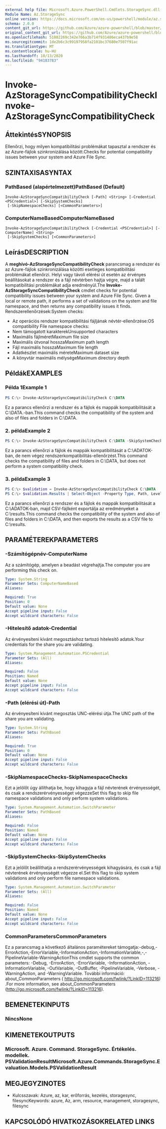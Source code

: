 ```yaml
---
external help file: Microsoft.Azure.PowerShell.Cmdlets.StorageSync.dll-Help.xml
Module Name: Az.StorageSync
online version: https://docs.microsoft.com/en-us/powershell/module/az.storagesync/invoke-azstoragesynccompatibilitycheck
schema: 2.0.0
content_git_url: https://github.com/Azure/azure-powershell/blob/master/src/StorageSync/StorageSync/help/Invoke-AzStorageSyncCompatibilityCheck.md
original_content_git_url: https://github.com/Azure/azure-powershell/blob/master/src/StorageSync/StorageSync/help/Invoke-AzStorageSyncCompatibilityCheck.md
ms.openlocfilehash: 51882269c342e766a3b714f931486eca437b9e58
ms.sourcegitcommit: 1de2b6c3c99197958fa2101bc37680e7507f91ac
ms.translationtype: MT
ms.contentlocale: hu-HU
ms.lasthandoff: 10/13/2020
ms.locfileid: "94183783"
---
```

# <span data-ttu-id="0a86a-101">Invoke-AzStorageSyncCompatibilityCheck</span><span class="sxs-lookup"><span data-stu-id="0a86a-101">Invoke-AzStorageSyncCompatibilityCheck</span></span>

## <span data-ttu-id="0a86a-102">Áttekintés</span><span class="sxs-lookup"><span data-stu-id="0a86a-102">SYNOPSIS</span></span>
<span data-ttu-id="0a86a-103">Ellenőrzi, hogy milyen kompatibilitási problémákat tapasztal a rendszer és az Azure-fájlok szinkronizálása között.</span><span class="sxs-lookup"><span data-stu-id="0a86a-103">Checks for potential compatibility issues between your system and Azure File Sync.</span></span>

## <span data-ttu-id="0a86a-104">SZINTAXISA</span><span class="sxs-lookup"><span data-stu-id="0a86a-104">SYNTAX</span></span>

### <span data-ttu-id="0a86a-105">PathBased (alapértelmezett)</span><span class="sxs-lookup"><span data-stu-id="0a86a-105">PathBased (Default)</span></span>
```
Invoke-AzStorageSyncCompatibilityCheck [-Path] <String> [-Credential <PSCredential>] [-SkipSystemChecks]
 [-SkipNamespaceChecks] [<CommonParameters>]
```

### <span data-ttu-id="0a86a-106">ComputerNameBased</span><span class="sxs-lookup"><span data-stu-id="0a86a-106">ComputerNameBased</span></span>
```
Invoke-AzStorageSyncCompatibilityCheck [-Credential <PSCredential>] [-ComputerName] <String>
 [-SkipSystemChecks] [<CommonParameters>]
```

## <span data-ttu-id="0a86a-107">Leírás</span><span class="sxs-lookup"><span data-stu-id="0a86a-107">DESCRIPTION</span></span>
<span data-ttu-id="0a86a-108">A **meghívó-AzStorageSyncCompatibilityCheck** parancsmag a rendszer és az Azure-fájlok szinkronizálása közötti esetleges kompatibilitási problémákat ellenőrzi. Helyi vagy távoli elérési út esetén az érvényes beállításokat a rendszer és a fájl névtérben hajtja végre, majd a talált kompatibilitási problémákat adja eredményül.</span><span class="sxs-lookup"><span data-stu-id="0a86a-108">The **Invoke-AzStorageSyncCompatibilityCheck** cmdlet checks for potential compatibility issues between your system and Azure File Sync. Given a local or remote path, it performs a set of validations on the system and file namespace, and then returns any compatibility issues it finds.</span></span>
<span data-ttu-id="0a86a-109">Rendszerellenőrzések:</span><span class="sxs-lookup"><span data-stu-id="0a86a-109">System checks:</span></span>
- <span data-ttu-id="0a86a-110">Az operációs rendszer kompatibilitási fájljának névtér-ellenőrzése:</span><span class="sxs-lookup"><span data-stu-id="0a86a-110">OS compatibility File namespace checks:</span></span>
- <span data-ttu-id="0a86a-111">Nem támogatott karakterek</span><span class="sxs-lookup"><span data-stu-id="0a86a-111">Unsupported characters</span></span>
- <span data-ttu-id="0a86a-112">Maximális fájlméret</span><span class="sxs-lookup"><span data-stu-id="0a86a-112">Maximum file size</span></span>
- <span data-ttu-id="0a86a-113">Maximális útvonal hossza</span><span class="sxs-lookup"><span data-stu-id="0a86a-113">Maximum path length</span></span>
- <span data-ttu-id="0a86a-114">Fájl maximális hossza</span><span class="sxs-lookup"><span data-stu-id="0a86a-114">Maximum file length</span></span>
- <span data-ttu-id="0a86a-115">Adatkészlet maximális mérete</span><span class="sxs-lookup"><span data-stu-id="0a86a-115">Maximum dataset size</span></span>
- <span data-ttu-id="0a86a-116">A könyvtár maximális mélysége</span><span class="sxs-lookup"><span data-stu-id="0a86a-116">Maximum directory depth</span></span>

## <span data-ttu-id="0a86a-117">Példák</span><span class="sxs-lookup"><span data-stu-id="0a86a-117">EXAMPLES</span></span>

### <span data-ttu-id="0a86a-118">Példa 1</span><span class="sxs-lookup"><span data-stu-id="0a86a-118">Example 1</span></span>
```powershell
PS C:\> Invoke-AzStorageSyncCompatibilityCheck C:\DATA
```

<span data-ttu-id="0a86a-119">Ez a parancs ellenőrzi a rendszer és a fájlok és mappák kompatibilitását a C:\DATA.-ban.</span><span class="sxs-lookup"><span data-stu-id="0a86a-119">This command checks the compatibility of the system and also of files and folders in C:\DATA.</span></span>

### <span data-ttu-id="0a86a-120">2. példa</span><span class="sxs-lookup"><span data-stu-id="0a86a-120">Example 2</span></span>
```powershell
PS C:\> Invoke-AzStorageSyncCompatibilityCheck C:\DATA -SkipSystemChecks
```

<span data-ttu-id="0a86a-121">Ez a parancs ellenőrzi a fájlok és mappák kompatibilitását a C:\ADATOK-ban, de nem végez rendszerkompatibilitás-ellenőrzést.</span><span class="sxs-lookup"><span data-stu-id="0a86a-121">This command checks the compatibility of files and folders in C:\DATA, but does not perform a system compatibility check.</span></span>

### <span data-ttu-id="0a86a-122">3. példa</span><span class="sxs-lookup"><span data-stu-id="0a86a-122">Example 3</span></span>
```powershell
PS C:\> $validation = Invoke-AzStorageSyncCompatibilityCheck C:\DATA
PS C:\> $validation.Results | Select-Object -Property Type, Path, Level, Description, Result | Export-Csv -Path C:\results.csv -Encoding utf8
```

<span data-ttu-id="0a86a-123">Ez a parancs ellenőrzi a rendszer és a fájlok és mappák kompatibilitását a C:\ADATOK-ban, majd CSV-fájlként exportálja az eredményeket a C:\results.</span><span class="sxs-lookup"><span data-stu-id="0a86a-123">This command checks the compatibility of the system and also of files and folders in C:\DATA, and then exports the results as a CSV file to C:\results.</span></span>

## <span data-ttu-id="0a86a-124">PARAMÉTEREK</span><span class="sxs-lookup"><span data-stu-id="0a86a-124">PARAMETERS</span></span>

### <span data-ttu-id="0a86a-125">-Számítógépnév</span><span class="sxs-lookup"><span data-stu-id="0a86a-125">-ComputerName</span></span>
<span data-ttu-id="0a86a-126">Az a számítógép, amelyen a beadást végrehajtja.</span><span class="sxs-lookup"><span data-stu-id="0a86a-126">The computer you are performing this check on.</span></span>

```yaml
Type: System.String
Parameter Sets: ComputerNameBased
Aliases:

Required: True
Position: 0
Default value: None
Accept pipeline input: False
Accept wildcard characters: False
```

### <span data-ttu-id="0a86a-127">-Hitelesítő adatok</span><span class="sxs-lookup"><span data-stu-id="0a86a-127">-Credential</span></span>
<span data-ttu-id="0a86a-128">Az érvényesíteni kívánt megosztáshoz tartozó hitelesítő adatok.</span><span class="sxs-lookup"><span data-stu-id="0a86a-128">Your credentials for the share you are validating.</span></span>

```yaml
Type: System.Management.Automation.PSCredential
Parameter Sets: (All)
Aliases:

Required: False
Position: Named
Default value: None
Accept pipeline input: False
Accept wildcard characters: False
```

### <span data-ttu-id="0a86a-129">-Path (elérési út)</span><span class="sxs-lookup"><span data-stu-id="0a86a-129">-Path</span></span>
<span data-ttu-id="0a86a-130">Az érvényesíteni kívánt megosztás UNC-elérési útja.</span><span class="sxs-lookup"><span data-stu-id="0a86a-130">The UNC path of the share you are validating.</span></span>

```yaml
Type: System.String
Parameter Sets: PathBased
Aliases:

Required: True
Position: 0
Default value: None
Accept pipeline input: False
Accept wildcard characters: False
```

### <span data-ttu-id="0a86a-131">-SkipNamespaceChecks</span><span class="sxs-lookup"><span data-stu-id="0a86a-131">-SkipNamespaceChecks</span></span>
<span data-ttu-id="0a86a-132">Ezt a jelölőt úgy állíthatja be, hogy kihagyja a fájl névterének érvényességét, és csak a rendszerérvényességet végezze</span><span class="sxs-lookup"><span data-stu-id="0a86a-132">Set this flag to skip file namespace validations and only perform system validations.</span></span>

```yaml
Type: System.Management.Automation.SwitchParameter
Parameter Sets: PathBased
Aliases:

Required: False
Position: Named
Default value: None
Accept pipeline input: False
Accept wildcard characters: False
```

### <span data-ttu-id="0a86a-133">-SkipSystemChecks</span><span class="sxs-lookup"><span data-stu-id="0a86a-133">-SkipSystemChecks</span></span>
<span data-ttu-id="0a86a-134">Ezt a jelölőt beállíthatja a rendszerérvényességek kihagyására, és csak a fájl névterének érvényességét végezze el.</span><span class="sxs-lookup"><span data-stu-id="0a86a-134">Set this flag to skip system validations and only perform file namespace validations.</span></span>

```yaml
Type: System.Management.Automation.SwitchParameter
Parameter Sets: (All)
Aliases:

Required: False
Position: Named
Default value: None
Accept pipeline input: False
Accept wildcard characters: False
```

### <span data-ttu-id="0a86a-135">CommonParameters</span><span class="sxs-lookup"><span data-stu-id="0a86a-135">CommonParameters</span></span>
<span data-ttu-id="0a86a-136">Ez a parancsmag a következő általános paramétereket támogatja:-debug,-ErrorAction,-ErrorVariable,-InformationAction,-InformationVariable,-,-PipelineVariable-WarningAction</span><span class="sxs-lookup"><span data-stu-id="0a86a-136">This cmdlet supports the common parameters: -Debug, -ErrorAction, -ErrorVariable, -InformationAction, -InformationVariable, -OutVariable, -OutBuffer, -PipelineVariable, -Verbose, -WarningAction, and -WarningVariable.</span></span> <span data-ttu-id="0a86a-137">További információ: about_CommonParameters ( http://go.microsoft.com/fwlink/?LinkID=113216) .</span><span class="sxs-lookup"><span data-stu-id="0a86a-137">For more information, see about_CommonParameters (http://go.microsoft.com/fwlink/?LinkID=113216).</span></span>

## <span data-ttu-id="0a86a-138">BEMENETEK</span><span class="sxs-lookup"><span data-stu-id="0a86a-138">INPUTS</span></span>

### <span data-ttu-id="0a86a-139">Nincs</span><span class="sxs-lookup"><span data-stu-id="0a86a-139">None</span></span>

## <span data-ttu-id="0a86a-140">KIMENETEK</span><span class="sxs-lookup"><span data-stu-id="0a86a-140">OUTPUTS</span></span>

### <span data-ttu-id="0a86a-141">Microsoft. Azure. Command. StorageSync. Értékelés. modellek. PSValidationResult</span><span class="sxs-lookup"><span data-stu-id="0a86a-141">Microsoft.Azure.Commands.StorageSync.Evaluation.Models.PSValidationResult</span></span>

## <span data-ttu-id="0a86a-142">MEGJEGYZI</span><span class="sxs-lookup"><span data-stu-id="0a86a-142">NOTES</span></span>
* <span data-ttu-id="0a86a-143">Kulcsszavak: Azure, az, kar, erőforrás, kezelés, storagesync, filesync</span><span class="sxs-lookup"><span data-stu-id="0a86a-143">Keywords: azure, Az, arm, resource, management, storagesync, filesync</span></span>

## <span data-ttu-id="0a86a-144">KAPCSOLÓDÓ HIVATKOZÁSOK</span><span class="sxs-lookup"><span data-stu-id="0a86a-144">RELATED LINKS</span></span>
